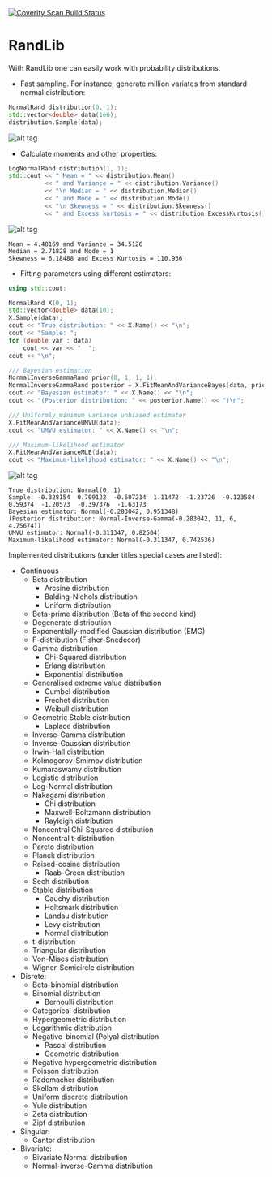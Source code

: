 <a href="https://scan.coverity.com/projects/randlib">
  <img alt="Coverity Scan Build Status"
       src="https://scan.coverity.com/projects/12703/badge.svg"/>
</a>

# RandLib

With RandLib one can easily work with probability distributions.
* Fast sampling. For instance, generate million variates from standard normal distribution:
```c++
NormalRand distribution(0, 1);
std::vector<double> data(1e6);
distribution.Sample(data);
```
![alt tag](https://github.com/StochasticEngineer/RandLib/blob/master/images/standardNormal.png)

* Calculate moments and other properties:
```c++
LogNormalRand distribution(1, 1);
std::cout << " Mean = " << distribution.Mean()
          << " and Variance = " << distribution.Variance()
          << "\n Median = " << distribution.Median()
          << " and Mode = " << distribution.Mode()
          << "\n Skewness = " << distribution.Skewness()
          << " and Excess kurtosis = " << distribution.ExcessKurtosis();
```
![alt tag](https://github.com/StochasticEngineer/RandLib/blob/master/images/lognormal11.png)
```
Mean = 4.48169 and Variance = 34.5126
Median = 2.71828 and Mode = 1
Skewness = 6.18488 and Excess Kurtosis = 110.936
```
* Fitting parameters using different estimators:
```c++
using std::cout;

NormalRand X(0, 1);
std::vector<double> data(10);
X.Sample(data);
cout << "True distribution: " << X.Name() << "\n";
cout << "Sample: ";
for (double var : data)
    cout << var << "  ";
cout << "\n";

/// Bayesian estimation
NormalInverseGammaRand prior(0, 1, 1, 1);
NormalInverseGammaRand posterior = X.FitMeanAndVarianceBayes(data, prior);
cout << "Bayesian estimator: " << X.Name() << "\n";
cout << "(Posterior distribution: " << posterior.Name() << ")\n";

/// Uniformly minimum variance unbiased estimator
X.FitMeanAndVarianceUMVU(data);
cout << "UMVU estimator: " << X.Name() << "\n";

/// Maximum-likelihood estimator
X.FitMeanAndVarianceMLE(data);
cout << "Maximum-likelihood estimator: " << X.Name() << "\n";
```
![alt tag](https://github.com/StochasticEngineer/RandLib/blob/master/images/normalFit.png)
```
True distribution: Normal(0, 1)
Sample: -0.328154  0.709122  -0.607214  1.11472  -1.23726  -0.123584  0.59374  -1.20573  -0.397376  -1.63173
Bayesian estimator: Normal(-0.283042, 0.951348)
(Posterior distribution: Normal-Inverse-Gamma(-0.283042, 11, 6, 4.75674))
UMVU estimator: Normal(-0.311347, 0.82504)
Maximum-likelihood estimator: Normal(-0.311347, 0.742536)
```

Implemented distributions (under titles special cases are listed):
* Continuous
  * Beta distribution
    * Arcsine distribution
    * Balding-Nichols distribution
    * Uniform distribution
  * Beta-prime distribution (Beta of the second kind)
  * Degenerate distribution
  * Exponentially-modified Gaussian distribution (EMG)
  * F-distribution (Fisher-Snedecor)
  * Gamma distribution
    * Chi-Squared distribution
    * Erlang distribution
    * Exponential distribution
  * Generalised extreme value distribution
    * Gumbel distribution
    * Frechet distribution
    * Weibull distribution
  * Geometric Stable distribution
    * Laplace distribution
  * Inverse-Gamma distribution
  * Inverse-Gaussian distribution
  * Irwin-Hall distribution
  * Kolmogorov-Smirnov distribution
  * Kumaraswamy distribution
  * Logistic distribution
  * Log-Normal distribution
  * Nakagami distribution
    * Chi distribution
    * Maxwell-Boltzmann distribution
    * Rayleigh distribution
  * Noncentral Chi-Squared distribution
  * Noncentral t-distribution
  * Pareto distribution
  * Planck distribution
  * Raised-cosine distribution
    * Raab-Green distribution
  * Sech distribution
  * Stable distribution
    * Cauchy distribution
    * Holtsmark distribution
    * Landau distribution
    * Levy distribution
    * Normal distribution
  * t-distribution
  * Triangular distribution
  * Von-Mises distribution
  * Wigner-Semicircle distribution
* Disrete:
  * Beta-binomial distribution
  * Binomial distribution
    * Bernoulli distribution
  * Categorical distribution
  * Hypergeometric distribution
  * Logarithmic distribution
  * Negative-binomial (Polya) distribution
    * Pascal distribution
    * Geometric distribution
  * Negative hypergeometric distribution
  * Poisson distribution
  * Rademacher distribution
  * Skellam distribution
  * Uniform discrete distribution
  * Yule distribution
  * Zeta distribution
  * Zipf distribution
* Singular:
  * Cantor distribution
* Bivariate:
  * Bivariate Normal distribution
  * Normal-inverse-Gamma distribution
  
  
